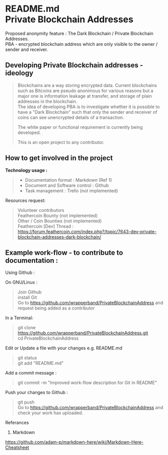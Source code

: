 README.md  
Private Blockchain Addresses   
============================  
Proposed anonymity feature : The Dark Blockchain / Private Blockchain Addresses.  
PBA - encrypted blockchain address which are only visible to the owner / sender and receiver.  
  
Developing Private Blockchain addresses - ideology  
--------------------------------------------------  
> Blockchains are a way storing encrypted data. Current blockchains such as Bitcoins are pseudo anonimous for various reasons but a major one is information leakage at transfer, and storage of plain addresses in the blockchain.  
> The idea of developing PBA is to investigate whether it is possible to have a "Dark Blockchain" such that only the sender and receiver of coins can see unencrypted details of a transaction.  
>  
> The white paper or functional requirement is currently being developed.  
>  
> This is an open project to any contributor.  
  
How to get involved in the project  
----------------------------------  
**__Technology usage :__**    
>  * Documentation format : Markdown  (Ref 1)
>  * Document and Software control : Github   
>  * Task management : Trello (not implemented)  

Resources request:  
> Volunteer contributors  
> Feathercoin Bounty (not implemented)  
> Other / Coin Bounties (not implemented)  
> Feathercoin [Dev] Thread :   
> https://forum.feathercoin.com/index.php?/topic/7643-dev-private-blockchain-addresses-dark-blockchain/  
  
Example work-flow - to contribute to documentation :  
-------------------  
Using Github :  

On GNU/Linux :  
> Join Github  
> install Git  
> Go to https://github.com/wrapperband/PrivateBlockchainAddress and request being added as a contributor  
  
In a Terminal:  
> git clone https://github.com/wrapperband/PrivateBlockchainAddress.git  
> cd PrivateBlockchainAddress  
  
Edit or Update a file with your changes e.g. README.md  
> git status  
> git add "README.md"  
  
Add a commit message :  
> git commit -m "Improved work-flow description for Git in README"  
  
Push your changes to Github :  
> git push  
> Go to https://github.com/wrapperband/PrivateBlockchainAddress and check your work has uploaded.  

Referances  
1. Markdown  

https://github.com/adam-p/markdown-here/wiki/Markdown-Here-Cheatsheet
  